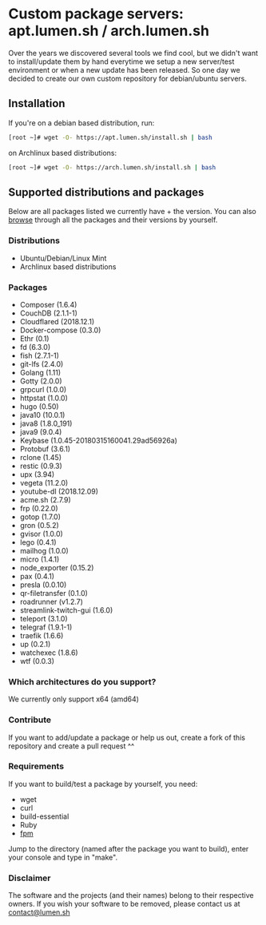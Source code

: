 # Custom package servers: apt.lumen.sh / arch.lumen.sh

Over the years we discovered several tools we find cool, but we didn't want to install/update them by hand everytime we setup a new server/test environment or when a new update has been released. So one 
day we decided to create our own custom repository for debian/ubuntu servers.

## Installation

If you're on a debian based distribution, run:
```sh
[root ~]# wget -O- https://apt.lumen.sh/install.sh | bash
```

on Archlinux based distributions:
```sh
[root ~]# wget -O- https://arch.lumen.sh/install.sh | bash
```

## Supported distributions and packages
Below are all packages listed we currently have + the version. You can also [browse](https://apt.lumen.sh/pool/stable/binary-amd64/) through all the packages and their versions by yourself.

### Distributions
* Ubuntu/Debian/Linux Mint
* Archlinux based distributions

### Packages

* Composer (1.6.4)
* CouchDB (2.1.1-1)
* Cloudflared (2018.12.1)
* Docker-compose (0.3.0)
* Ethr (0.1)
* fd (6.3.0)
* fish (2.7.1-1)
* git-lfs (2.4.0)
* Golang (1.11)
* Gotty (2.0.0)
* grpcurl (1.0.0)
* httpstat (1.0.0)
* hugo (0.50)
* java10 (10.0.1)
* java8 (1.8.0_191)
* java9 (9.0.4)
* Keybase (1.0.45-20180315160041.29ad56926a)
* Protobuf (3.6.1)
* rclone (1.45)
* restic (0.9.3)
* upx (3.94)
* vegeta (11.2.0)
* youtube-dl (2018.12.09)
* acme.sh (2.7.9)
* frp (0.22.0)
* gotop (1.7.0)
* gron (0.5.2)
* gvisor (1.0.0)
* lego (0.4.1)
* mailhog (1.0.0)
* micro (1.4.1)
* node_exporter (0.15.2)
* pax (0.4.1)
* presla (0.0.10)
* qr-filetransfer (0.1.0)
* roadrunner (v1.2.7)
* streamlink-twitch-gui (1.6.0)
* teleport (3.1.0)
* telegraf (1.9.1-1)
* traefik (1.6.6)
* up (0.2.1)
* watchexec (1.8.6)
* wtf (0.0.3)

### Which architectures do you support?
We currently only support x64 (amd64)

### Contribute
If you want to add/update a package or help us out, create a fork of this repository and create a pull request ^^

### Requirements

If you want to build/test a package by yourself, you need:
 * wget
 * curl
 * build-essential
 * Ruby
 * [fpm](https://fpm.readthedocs.io/en/latest/)

Jump to the directory (named after the package you want to build), enter your console and type in "make".

### Disclaimer

The software and the projects (and their names) belong to their respective owners. If you wish your software to be removed, please contact us at contact@lumen.sh
